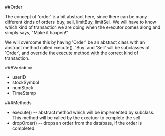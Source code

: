 ##Order

The concept of 'order' is a bit abstract here, since there can be many different kinds of orders: buy, sell, limitBuy, limitSell. We will have to know which kind of transaction we are doing when the executor comes along and simply says, "Make it happen!" 

We will overcome this by having 'Order' be an abstract class with an abstract method called execute(). 'Buy' and 'Sell' will be subclasses of 'Order', and override the execute method with the correct kind of transaction. 

###Variables

 * userID
 * stockSymbol
 * numStock
 * TimeStamp

###Methods

 * execute() -- abstract method which will be implemented by subclass. This method will be called by the exectuor to complete the sell.
 * dropOrder() -- drops an order from the database, if the order is completed.

